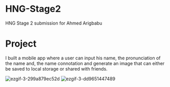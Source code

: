 # HNG-Stage2
 HNG Stage 2 submission for Ahmed Arigbabu
 
# Project
I built a mobile app where a user can input his name, the pronunciation of the name and, the name connotation and generate an image that can either be saved to local storage or shared with friends.

![ezgif-3-299a879ec52d](https://user-images.githubusercontent.com/64646510/130211854-2858097c-cdad-42a6-b7a6-6676a0f349ad.gif)
![ezgif-3-dd9651447489](https://user-images.githubusercontent.com/64646510/130211875-5d128bde-a99d-484b-9b92-d4c2267c0b91.gif)

